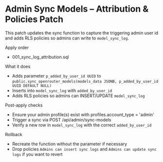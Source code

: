 # Admin Sync Models – Attribution & Policies Patch

This patch updates the sync function to capture the triggering admin user id and adds RLS policies so admins can write to `model_sync_log`.

Apply order

- 001_sync_log_attribution.sql

What it does

- Adds parameter `p_added_by_user_id UUID` to `public.sync_openrouter_models(models_data JSONB, p_added_by_user_id UUID DEFAULT NULL)`
- Inserts into `model_sync_log` with `added_by_user_id`
- Adds RLS policies so admins can INSERT/UPDATE `model_sync_log`

Post-apply checks

- Ensure your admin profile(s) exist with profiles.account_type = 'admin'
- Trigger a sync via POST /api/admin/sync-models
- Verify a new row in `model_sync_log` with the correct `added_by_user_id`

Rollback

- Recreate the function without the parameter if necessary
- Drop policies `Admins can insert sync logs` and `Admins can update sync logs` if you want to revert
